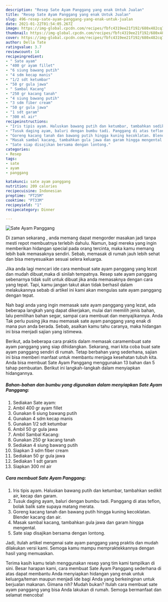 ```yaml
---
description: "Resep Sate Ayam Panggang yang enak Untuk Jualan"
title: "Resep Sate Ayam Panggang yang enak Untuk Jualan"
slug: 496-resep-sate-ayam-panggang-yang-enak-untuk-jualan
date: 2021-01-22T01:54:05.267Z
image: https://img-global.cpcdn.com/recipes/fbfc4319ee21f192/680x482cq70/sate-ayam-panggang-foto-resep-utama.jpg
thumbnail: https://img-global.cpcdn.com/recipes/fbfc4319ee21f192/680x482cq70/sate-ayam-panggang-foto-resep-utama.jpg
cover: https://img-global.cpcdn.com/recipes/fbfc4319ee21f192/680x482cq70/sate-ayam-panggang-foto-resep-utama.jpg
author: Della Tate
ratingvalue: 3.7
reviewcount: 14
recipeingredient:
- " Sate ayam"
- "400 gr ayam fillet"
- "6 siung bawang putih"
- "4 sdm kecap manis"
- "1/2 sdt ketumbar"
- "50 gr gula jawa"
- " Sambal Kacang"
- "250 gr kacang tanah"
- "4 siung bawang putih"
- "3 sdm fiber cream"
- "50 gr gula jawa"
- "1 sdt garam"
- "300 ml air"
recipeinstructions:
- "Iris tipis ayam. Haluskan bawang putih dan ketumbar, tambahkan sedikit air, kecap dan garam."
- "Tusuk daging ayam, baluri dengan bumbu tadi. Panggang di atas teflon, bolak balik sate supaya matang merata."
- "Goreng kacang tanah dan bawang putih hingga kuning kecoklatan. Blender kacang dan air."
- "Masak sambal kacang, tambahkan gula jawa dan garam hingga mengental."
- "Sate siap disajikan bersama dengan lontong."
categories:
- Resep
tags:
- sate
- ayam
- panggang

katakunci: sate ayam panggang 
nutrition: 209 calories
recipecuisine: Indonesian
preptime: "PT25M"
cooktime: "PT33M"
recipeyield: "1"
recipecategory: Dinner

---
```



![Sate Ayam Panggang](https://img-global.cpcdn.com/recipes/fbfc4319ee21f192/680x482cq70/sate-ayam-panggang-foto-resep-utama.jpg)

Di zaman  sekarang , anda memang dapat mengorder masakan jadi tanpa mesti repot membuatnya terlebih dahulu. Namun, bagi mereka yang ingin memberikan hidangan special pada orang tercinta, maka kamu memang lebih baik memasaknya sendiri. Sebab, memasak di rumah jauh lebih sehat dan bisa menyesuaikan sesuai selera keluarga.

Jika anda lagi mencari ide cara membuat sate ayam panggang yang lezat dan mudah dibuat,maka di sinilah tempatnya. Resep sate ayam panggang  sebenarnya tidak sulit untuk dibuat jika anda memasaknya dengan cara yang tepat. Tapi, kamu jangan takut akan tidak berhasil dalam melakukannya 
sebab di artikel ini kami akan mengulas sate ayam panggang dengan tepat.  



Nah bagi anda yang ingin memasak sate ayam panggang yang lezat, ada beberapa langkah yang dapat dikerjakan, mulai dari memilih jenis bahan, lalu pemilihan bahan segar, sampai cara membuat dan menyajikannya. Anda Tak perlu pusing jika mau memasak sate ayam panggang yang enak di mana pun anda berada. Sebab, asalkan kamu  tahu caranya, maka hidangan ini bisa menjadi sajian yang istimewa.

Berikut, ada beberapa cara praktis  dalam memasak caramembuat sate ayam panggang yang siap dihidangkan. Sekarang, mari kita coba buat sate ayam panggang sendiri di rumah. Tetap berbahan yang sederhana, sajian ini bisa memberi manfaat untuk membantu menjaga kesehatan tubuh kita. Anda bisa membuat Sate Ayam Panggang menggunakan 13 bahan dan 5 tahap pembuatan. Berikut ini langkah-langkah dalam menyiapkan hidangannya.

<!--inarticleads1-->

##### Bahan-bahan dan bumbu yang digunakan dalam menyiapkan Sate Ayam Panggang:

1. Sediakan  Sate ayam:
1. Ambil 400 gr ayam fillet
1. Gunakan 6 siung bawang putih
1. Gunakan 4 sdm kecap manis
1. Gunakan 1/2 sdt ketumbar
1. Ambil 50 gr gula jawa
1. Ambil  Sambal Kacang:
1. Gunakan 250 gr kacang tanah
1. Sediakan 4 siung bawang putih
1. Siapkan 3 sdm fiber cream
1. Sediakan 50 gr gula jawa
1. Sediakan 1 sdt garam
1. Siapkan 300 ml air




<!--inarticleads2-->

##### Cara membuat Sate Ayam Panggang:

1. Iris tipis ayam. Haluskan bawang putih dan ketumbar, tambahkan sedikit air, kecap dan garam.
1. Tusuk daging ayam, baluri dengan bumbu tadi. Panggang di atas teflon, bolak balik sate supaya matang merata.
1. Goreng kacang tanah dan bawang putih hingga kuning kecoklatan. Blender kacang dan air.
1. Masak sambal kacang, tambahkan gula jawa dan garam hingga mengental.
1. Sate siap disajikan bersama dengan lontong.




Jadi, itulah artikel mengenai  sate ayam panggang  yang praktis dan mudah dilakukan versi kami. Semoga kamu mampu mempraktekkannya dengan hasil yang memuaskan. 

Terima kasih kamu telah menggunakan resep yang tim kami tampilkan di sini. Besar harapan kami, cara membuat  Sate Ayam Panggang sederhana di atas dapat membantu Anda menyiapkan hidangan yang enak untuk keluarga/teman maupun menjadi ide bagi Anda yang berkeinginan untuk berjualan makanan. Gimana nih? Mudah bukan? Itulah cara membuat sate ayam panggang yang bisa Anda lakukan di rumah. Semoga bermanfaat dan selamat mencoba!

